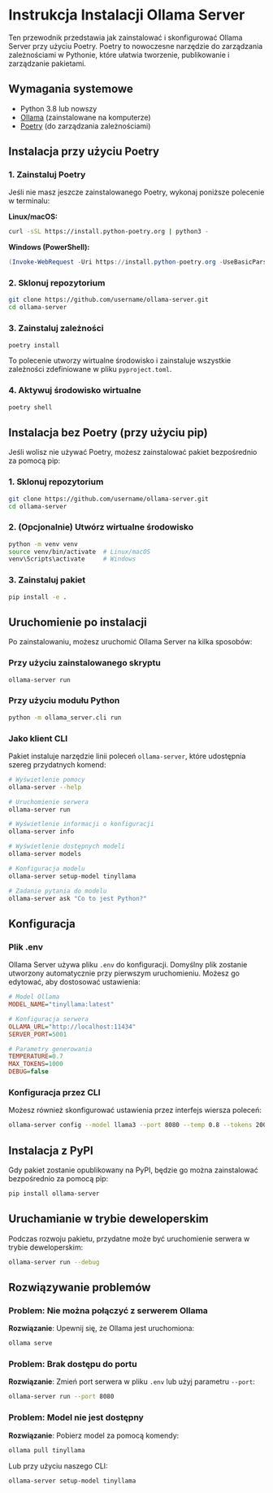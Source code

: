 # Instrukcja Instalacji Ollama Server

Ten przewodnik przedstawia jak zainstalować i skonfigurować Ollama Server przy użyciu Poetry. Poetry to nowoczesne narzędzie do zarządzania zależnościami w Pythonie, które ułatwia tworzenie, publikowanie i zarządzanie pakietami.

## Wymagania systemowe

- Python 3.8 lub nowszy
- [Ollama](https://ollama.com/download) (zainstalowane na komputerze)
- [Poetry](https://python-poetry.org/docs/#installation) (do zarządzania zależnościami)

## Instalacja przy użyciu Poetry

### 1. Zainstaluj Poetry

Jeśli nie masz jeszcze zainstalowanego Poetry, wykonaj poniższe polecenie w terminalu:

**Linux/macOS:**
```bash
curl -sSL https://install.python-poetry.org | python3 -
```

**Windows (PowerShell):**
```powershell
(Invoke-WebRequest -Uri https://install.python-poetry.org -UseBasicParsing).Content | python -
```

### 2. Sklonuj repozytorium

```bash
git clone https://github.com/username/ollama-server.git
cd ollama-server
```

### 3. Zainstaluj zależności

```bash
poetry install
```

To polecenie utworzy wirtualne środowisko i zainstaluje wszystkie zależności zdefiniowane w pliku `pyproject.toml`.

### 4. Aktywuj środowisko wirtualne

```bash
poetry shell
```

## Instalacja bez Poetry (przy użyciu pip)

Jeśli wolisz nie używać Poetry, możesz zainstalować pakiet bezpośrednio za pomocą pip:

### 1. Sklonuj repozytorium

```bash
git clone https://github.com/username/ollama-server.git
cd ollama-server
```

### 2. (Opcjonalnie) Utwórz wirtualne środowisko

```bash
python -m venv venv
source venv/bin/activate  # Linux/macOS
venv\Scripts\activate     # Windows
```

### 3. Zainstaluj pakiet

```bash
pip install -e .
```

## Uruchomienie po instalacji

Po zainstalowaniu, możesz uruchomić Ollama Server na kilka sposobów:

### Przy użyciu zainstalowanego skryptu

```bash
ollama-server run
```

### Przy użyciu modułu Python

```bash
python -m ollama_server.cli run
```

### Jako klient CLI

Pakiet instaluje narzędzie linii poleceń `ollama-server`, które udostępnia szereg przydatnych komend:

```bash
# Wyświetlenie pomocy
ollama-server --help

# Uruchomienie serwera
ollama-server run

# Wyświetlenie informacji o konfiguracji
ollama-server info

# Wyświetlenie dostępnych modeli
ollama-server models

# Konfiguracja modelu
ollama-server setup-model tinyllama

# Zadanie pytania do modelu
ollama-server ask "Co to jest Python?"
```

## Konfiguracja

### Plik .env

Ollama Server używa pliku `.env` do konfiguracji. Domyślny plik zostanie utworzony automatycznie przy pierwszym uruchomieniu. Możesz go edytować, aby dostosować ustawienia:

```ini
# Model Ollama
MODEL_NAME="tinyllama:latest"

# Konfiguracja serwera
OLLAMA_URL="http://localhost:11434"
SERVER_PORT=5001

# Parametry generowania
TEMPERATURE=0.7
MAX_TOKENS=1000
DEBUG=false
```

### Konfiguracja przez CLI

Możesz również skonfigurować ustawienia przez interfejs wiersza poleceń:

```bash
ollama-server config --model llama3 --port 8080 --temp 0.8 --tokens 2000
```

## Instalacja z PyPI

Gdy pakiet zostanie opublikowany na PyPI, będzie go można zainstalować bezpośrednio za pomocą pip:

```bash
pip install ollama-server
```

## Uruchamianie w trybie deweloperskim

Podczas rozwoju pakietu, przydatne może być uruchomienie serwera w trybie deweloperskim:

```bash
ollama-server run --debug
```

## Rozwiązywanie problemów

### Problem: Nie można połączyć z serwerem Ollama

**Rozwiązanie**: Upewnij się, że Ollama jest uruchomiona:

```bash
ollama serve
```

### Problem: Brak dostępu do portu

**Rozwiązanie**: Zmień port serwera w pliku `.env` lub użyj parametru `--port`:

```bash
ollama-server run --port 8080
```

### Problem: Model nie jest dostępny

**Rozwiązanie**: Pobierz model za pomocą komendy:

```bash
ollama pull tinyllama
```

Lub przy użyciu naszego CLI:

```bash
ollama-server setup-model tinyllama
```